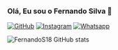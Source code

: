 ### Olá, Eu sou o Fernando Silva 👋

[![GitHub](https://img.shields.io/badge/GitHub-100000?style=for-the-badge&logo=github&logoColor=white)](https://)
[![Instagram](https://img.shields.io/badge/Instagram-E4405F?style=for-the-badge&logo=instagram&logoColor=white)](https://Instagram.com/_nandooficial_18)
[![Whatsapp](https://img.shields.io/badge/WhatsApp-25D366?style=for-the-badge&logo=whatsapp&logoColor=white)](https://Whatsapp.com/85991128087)

![FernandoS18 GitHub stats](https://github-readme-stats.vercel.app/api?username=FernandoS18&show_icons=true&theme=onedark)

